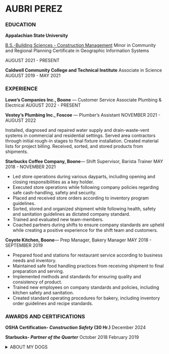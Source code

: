 # **AUBRI PEREZ** 


### EDUCATION

**Appalachian State University**

[B.S.-Building Sciences - Construction Management](https://www.appstate.edu/academics/majors/id/building-sciences-construction-management
)
Minor in Community and Regional Planning
Certificate in Geographic Information Systems

AUGUST 2021 - PRESENT

**Caldwell Community College and Technical Institute**
 Associate in Science
AUGUST 2019 - MAY 2021





### EXPERIENCE
**Lowe’s Companies Inc., Boone** — Customer Service Associate Plumbing & Electrical
AUGUST 2022 - PRESENT

**Vestey’s Plumbing Inc., Foscoe** — Plumber’s Assistant
NOVEMBER 2021 - AUGUST 2022

Installed, diagnosed and repaired water supply and drain-waste-vent systems in commercial and residential settings. Served area contractors through  initial rough-in stages to final fixture installation. Created material lists for project billing. Received, sorted, and stored products from shipments. 

**Starbucks Coffee Company, Boone**— Shift Supervisor, Barista Trainer
MAY 2018 - NOVEMBER 2021

* Led store operations during various dayparts, including opening and closing responsibilities as a key holder. 
* Executed store operations while following company policies regarding safe cash-handling, safety and security.
 * Placed and received store orders according to inventory program guidelines. 
 * Sorted, stored and organized shipment while following health, safety and sanitation guidelines as dictated company standard. 
 * Trained and evaluated new team-members. 
 * Coached partners during shifts to ensure company standards are upheld while creating a positive experience for the shift team and customers. 

**Coyote Kitchen, Boone**— Prep Manager, Bakery Manager
MAY 2018 - SEPTEMBER 2019
  * Prepared food and stations for restaurant service according to business needs and inventory.
  * Maintained safe food handling practices from receiving shipment to final preparation and serving.
  * Implemented methods and standards for ensuring quality and consistency of product.
  * Trained new employees on company standards and policies, including kitchen safety and sanitation. 
  * Created standard operating procedures for bakery, including inventory order guidelines and recipe standards.




### AWARDS AND CERTIFICATIONS
**OSHA Certification- *Construction Safety* (30 Hr.)**
        December 2024

**Starbucks- *Partner of the Quarter***
        October 2018
        February 2019


<details>
<summary> ABOUT MY DOGS </summary>

<img src="img\amigo.jpg" alt="Amigo" width="200" height="300">

### **AMIGO**
  * Migo
  * Migos
  * Omeegoh
  * Meegus
  * Schmeagle
  * Little Dawg




<img src="img\levy.jpg" alt="Levy" width="200" height="300">



### **LEVY**
  * Leven
  * Leviathan
  * Leviticus
  * Leavened Bread
  * LevyBo
  * Flev
  </details>